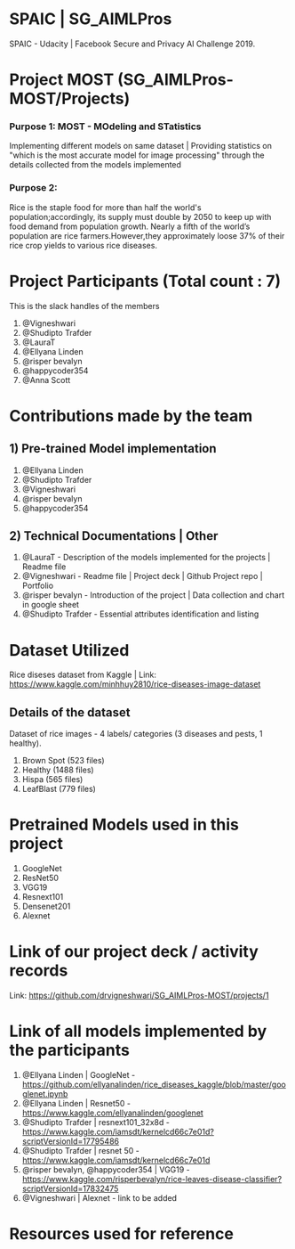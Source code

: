 # SPAIC | SG_AIMLPros

SPAIC - Udacity | Facebook Secure and Privacy AI Challenge 2019.  

# Project MOST (SG_AIMLPros-MOST/Projects)

### Purpose 1: MOST - MOdeling and STatistics 
Implementing different models on same dataset | Providing statistics on "which is the most accurate model for image processing" through the details collected from the models implemented 

### Purpose 2:
Rice is the staple food for more than half the world's population;accordingly, its supply must double by 2050 to keep up with food demand from population growth. Nearly a fifth of the world’s population are rice farmers.However,they approximately loose 37% of their rice crop yields to various rice diseases.


# Project Participants (Total count : 7)
This is the slack handles of the members

1) @Vigneshwari 
2) @Shudipto Trafder 
3) @LauraT 
4) @Ellyana Linden
5) @risper bevalyn
6) @happycoder354
7) @Anna Scott    

# Contributions made by the team

## 1) Pre-trained Model implementation 
1) @Ellyana Linden
2) @Shudipto Trafder
3) @Vigneshwari 
4) @risper bevalyn
5) @happycoder354

## 2) Technical Documentations | Other
1) @LauraT - Description of the models implemented for the projects | Readme file
2) @Vigneshwari - Readme file | Project deck | Github Project repo | Portfolio
3) @risper bevalyn - Introduction of the project | Data collection and chart in google sheet
4) @Shudipto Trafder - Essential attributes identification and listing  
   
# Dataset Utilized

Rice diseses dataset from Kaggle | Link:  https://www.kaggle.com/minhhuy2810/rice-diseases-image-dataset

## Details of the dataset

Dataset of rice images -  4 labels/ categories (3 diseases and pests, 1 healthy). 
1) Brown Spot (523 files)
2) Healthy (1488 files)
3) Hispa (565 files)
4) LeafBlast (779 files)

# Pretrained Models used in this project

1) GoogleNet
2) ResNet50
3) VGG19
4) Resnext101
5) Densenet201
6) Alexnet

# Link of our project deck / activity records

Link: https://github.com/drvigneshwari/SG_AIMLPros-MOST/projects/1

# Link of all models implemented by the participants 

1) @Ellyana Linden | GoogleNet - https://github.com/ellyanalinden/rice_diseases_kaggle/blob/master/googlenet.ipynb
2) @Ellyana Linden | Resnet50  - https://www.kaggle.com/ellyanalinden/googlenet
3) @Shudipto Trafder | resnext101_32x8d -  https://www.kaggle.com/iamsdt/kernelcd66c7e01d?scriptVersionId=17795486
4) @Shudipto Trafder | resnet 50 - https://www.kaggle.com/iamsdt/kernelcd66c7e01d
5) @risper bevalyn, @happycoder354 | VGG19 - https://www.kaggle.com/risperbevalyn/rice-leaves-disease-classifier?scriptVersionId=17832475
6) @Vigneshwari | Alexnet -  link to be added

# Resources used for reference


